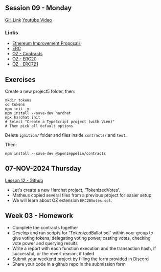 ## Session 09 - Monday

[GH Link](https://github.com/Encode-Club-Solidity-Bootcamp/Lesson-09)
[Youtube Video](https://www.youtube.com/watch?v=v4qM45Gv_ac)

### Links

- [Ethereum Improvement Proposals](https://eips.ethereum.org/)
- [ERC](https://eips.ethereum.org/erc)
- [OZ - Contracts](https://docs.openzeppelin.com/contracts/5.x/)
- [OZ - ERC20](https://docs.openzeppelin.com/contracts/5.x/erc20)
- [OZ - ERC721](https://docs.openzeppelin.com/contracts/5.x/erc721)

## Exercises

Create a new project5 folder, then:

```shell
mkdir tokens
cd tokens
npm init -y
npm install --save-dev hardhat
npx hardhat init
# Select "Create a TypeScript project (with Viem)"
# Then pick all default options
```

Delete `ignition/` folder and files inside `contracts/` and `test`.

Then:

```shell
npm install --save-dev @openzeppelin/contracts
```

## 07-NOV-2024 Thursday

[Lesson 12 - Github](https://github.com/Encode-Club-Solidity-Bootcamp/Lesson-12)

- Let's create a new Hardhat project, 'TokenizedVotes'.
- Matheus copied several files from a previous project for easier setup
- We will learn about OZ extension `ERC20Votes.sol`.

## Week 03 - Homework

- Complete the contracts together
- Develop and run scripts for “TokenizedBallot.sol” within your group to give voting tokens, delegating voting power, casting votes, checking vote power and querying results
- Write a report with each function execution and the transaction hash, if successful, or the revert reason, if failed
- Submit your weekend project by filling the form provided in Discord
- Share your code in a github repo in the submission form
